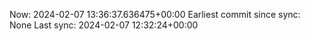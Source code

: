Now: 2024-02-07 13:36:37.636475+00:00 Earliest commit since sync: None Last sync: 2024-02-07 12:32:24+00:00
